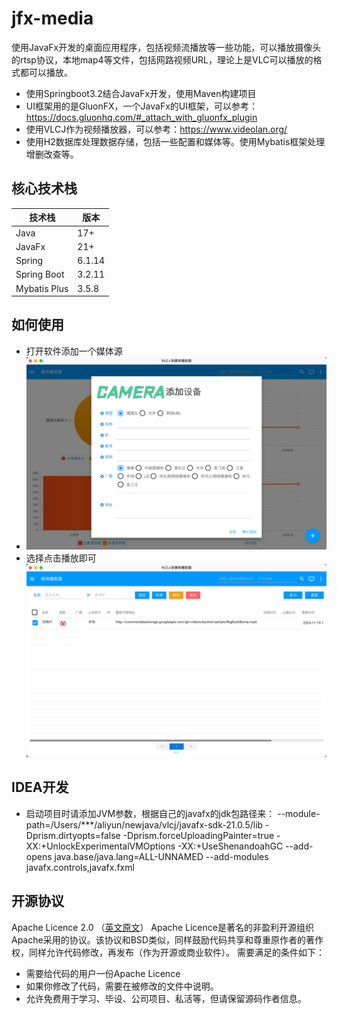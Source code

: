 # jfx-media
使用JavaFx开发的桌面应用程序，包括视频流播放等一些功能，可以播放摄像头的rtsp协议，本地map4等文件，包括网路视频URL，理论上是VLC可以播放的格式都可以播放。

* 使用Springboot3.2结合JavaFx开发，使用Maven构建项目
* UI框架用的是GluonFX，一个JavaFx的UI框架，可以参考：https://docs.gluonhq.com/#_attach_with_gluonfx_plugin
* 使用VLCJ作为视频播放器，可以参考：https://www.videolan.org/
* 使用H2数据库处理数据存储，包括一些配置和媒体等。使用Mybatis框架处理增删改查等。


## 核心技术栈

| 技术栈                  | 版本         |
|----------------------|------------|
| Java                 | 17+        |
| JavaFx               | 21+        |
| Spring               | 6.1.14     |
| Spring Boot          | 3.2.11     |
| Mybatis Plus         | 3.5.8      |


## 如何使用

* 打开软件添加一个媒体源
* ![img.png](images/demo1.png)
* 选择点击播放即可
![img.png](images/demo2.png)

## IDEA开发
* 启动项目时请添加JVM参数，根据自己的javafx的jdk包路径来： --module-path=/Users/***/aliyun/newjava/vlcj/javafx-sdk-21.0.5/lib -Dprism.dirtyopts=false -Dprism.forceUploadingPainter=true -XX:+UnlockExperimentalVMOptions -XX:+UseShenandoahGC  --add-opens java.base/java.lang=ALL-UNNAMED --add-modules javafx.controls,javafx.fxml

## 开源协议
Apache Licence 2.0 （[英文原文](http://www.apache.org/licenses/LICENSE-2.0.html)）
Apache Licence是著名的非盈利开源组织Apache采用的协议。该协议和BSD类似，同样鼓励代码共享和尊重原作者的著作权，同样允许代码修改，再发布（作为开源或商业软件）。
需要满足的条件如下：
* 需要给代码的用户一份Apache Licence
* 如果你修改了代码，需要在被修改的文件中说明。
* 允许免费用于学习、毕设、公司项目、私活等，但请保留源码作者信息。
